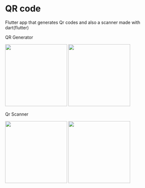 # QR code

Flutter app that generates Qr codes and also a scanner
made with dart(flutter)

QR Generator

<img src='https://user-images.githubusercontent.com/66890167/226207236-b257b02f-8c2d-499d-b955-eb0ea0014f0e.png' width='200'>
<img src='https://user-images.githubusercontent.com/66890167/226207232-8be13755-3b79-493c-af82-a9e1c55f4e9c.png' width='200'>

Qr Scanner

<img src='https://user-images.githubusercontent.com/66890167/225479830-28c08a58-3b7c-4e54-ba37-c74484f44439.jpg' width='200'>
<img src='https://user-images.githubusercontent.com/66890167/225479840-7beebc37-8612-4239-96b3-a7b76800fc02.jpg' width='200'>
